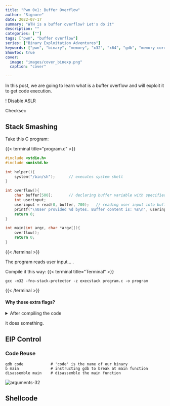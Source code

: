 ```yaml
---
title: "Pwn 0x1: Buffer Overflow"
author: "Signore"
date: 2022-07-17
summary: "WTH is a buffer overflow? Let's do it"
description: ""
categories: [""]
tags: ["pwn", "buffer overflow"]
series: ["Binary Exploitation Adventures"]
keywords: ["pwn", "binary", "memory", "x32", "x64", "gdb", "memory corruption", "binary exploitation", "exploit development"]
ShowToc: true
cover:
  image: "images/cover_binexp.png"
  caption: "cover"

---
```


In this post, we are going to learn what is a buffer overflow and will exploit it to get code execution.

! Disable ASLR

Checksec

## Stack Smashing

Take this C program:

{{< terminal title="program.c" >}}
```c
#include <stdio.h>
#include <unistd.h>

int helper(){
    system("/bin/sh");      // executes system shell
}

int overflow(){
    char buffer[500];       // declaring buffer variable with specified size
    int userinput;
    userinput = read(0, buffer, 700);   // reading user input into buffer variable
    printf("\nUser provided %d bytes. Buffer content is: %s\n", userinput, buffer);
    return 0; 
}

int main(int argc, char *argv[]){
    overflow();
    return 0;
}
```
{{< /terminal >}}

The program reads user input... .

Compile it this way:
{{< terminal title="Terminal" >}}
```shell
gcc -m32 -fno-stack-protector -z execstack program.c -o program
```
{{< /terminal >}}

#### Why those extra flags?

<details>
<summary>After compiling the code</summary>

with <abbr title="GNU C Compiler">gcc</abbr> as:
```shell
gcc code.c -o code
```
or
```shell
make code
```
make command is just another shortcut for us (for gcc)
</details>

it does something.

## EIP Control

### Code Reuse

```shell
gdb code            # 'code' is the name of our binary
b main              # instructing gdb to break at main function
disassemble main    # disassemble the main function
```

![arguments-32](args-x32.png)

## Shellcode
